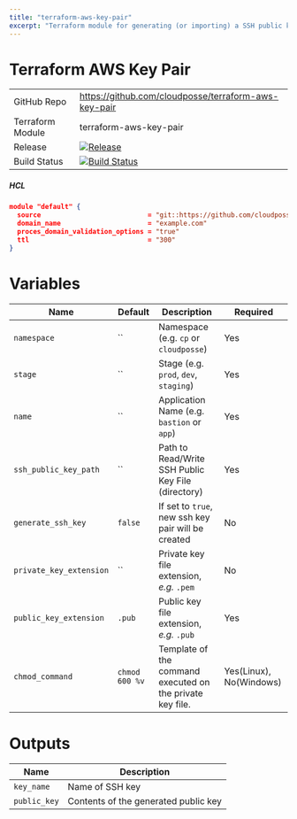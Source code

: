 ```yaml
---
title: "terraform-aws-key-pair"
excerpt: "Terraform module for generating (or importing) a SSH public key file into AWS."
---
```

# Terraform AWS Key Pair

|||
|------|------|
|GitHub Repo|https://github.com/cloudposse/terraform-aws-key-pair|
|Terraform Module|terraform-aws-key-pair|
|Release|[![Release](https://img.shields.io/github/release/cloudposse/terraform-aws-key-pair.svg)](https://github.com/cloudposse/terraform-aws-key-pair/releases)|
|Build Status|[![Build Status](https://travis-ci.org/cloudposse/terraform-aws-key-pair.svg)](https://travis-ci.org/cloudposse/terraform-aws-key-pair)|



##### HCL
```json
module "default" {
  source                           = "git::https://github.com/cloudposse/terraform-aws-key-pair.git?ref=master"
  domain_name                      = "example.com"
  proces_domain_validation_options = "true"
  ttl                              = "300"
}
```

# Variables

|Name|Default|Description|Required|
|------|------|------|------|
|`namespace`|``|Namespace (e.g. `cp` or `cloudposse`)|Yes|
|`stage`|``|Stage (e.g. `prod`, `dev`, `staging`)|Yes|
|`name`|``|Application Name  (e.g. `bastion` or `app`)|Yes|
|`ssh_public_key_path`|``|Path to Read/Write SSH Public Key File (directory)|Yes|
|`generate_ssh_key`|`false`|If set to `true`, new ssh key pair will be created|No|
|`private_key_extension`|``|Private key file extension, _e.g._ `.pem`|No|
|`public_key_extension`|`.pub`|Public key file extension, _e.g._ `.pub`|Yes|
|`chmod_command`|`chmod 600 %v`|Template of the command executed on the private key file.|Yes(Linux), No(Windows)|

# Outputs

|Name|Description|
|------|------|
|`key_name`|Name of SSH key|
|`public_key`|Contents of the generated public key|
